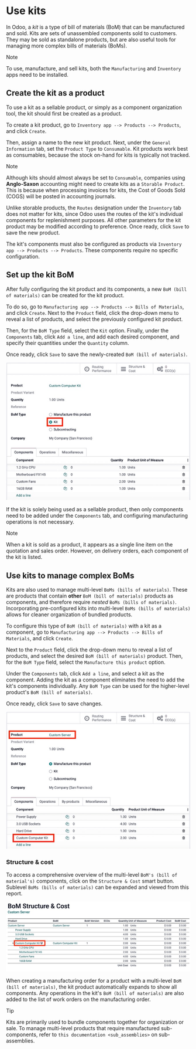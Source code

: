 # Use kits

In Odoo, a *kit* is a type of bill of materials (BoM) that can be
manufactured and sold. Kits are sets of unassembled components sold to
customers. They may be sold as standalone products, but are also useful
tools for managing more complex bills of materials (BoMs).

> [!NOTE]
> To use, manufacture, and sell kits, both the `Manufacturing` and
> `Inventory` apps need to be installed.

## Create the kit as a product

To use a kit as a sellable product, or simply as a component
organization tool, the kit should first be created as a product.

To create a kit product, go to
`Inventory app --> Products --> Products`, and click `Create`.

Then, assign a name to the new kit product. Next, under the
`General Information` tab, set the `Product Type` to `Consumable`. Kit
products work best as consumables, because the stock on-hand for kits is
typically not tracked.

> [!NOTE]
> Although kits should almost always be set to `Consumable`, companies
> using **Anglo-Saxon** accounting might need to create kits as a
> `Storable Product`. This is because when processing invoices for kits,
> the Cost of Goods Sold (COGS) will be posted in accounting journals.

Unlike storable products, the `Routes` designation under the `Inventory`
tab does not matter for kits, since Odoo uses the routes of the kit's
individual components for replenishment purposes. All other parameters
for the kit product may be modified according to preference. Once ready,
click `Save` to save the new product.

The kit's components must also be configured as products via
`Inventory app -->
Products --> Products`. These components require no specific
configuration.

## Set up the kit BoM

After fully configuring the kit product and its components, a new
`BoM (bill of materials)` can be created for the kit product.

To do so, go to `Manufacturing app --> Products --> Bills of Materials`,
and click `Create`. Next to the `Product` field, click the drop-down
menu to reveal a list of products, and select the previously configured
kit product.

Then, for the `BoM Type` field, select the `Kit` option. Finally, under
the `Components` tab, click `Add a line`, and add each desired
component, and specify their quantities under the `Quantity` column.

Once ready, click `Save` to save the newly-created
`BoM (bill of materials)`.

<img src="kit_shipping/bom-kit-selection.png" class="align-center"
alt="Kit selection on the bill of materials." />

If the kit is solely being used as a sellable product, then only
components need to be added under the `Components` tab, and configuring
manufacturing operations is not necessary.

> [!NOTE]
> When a kit is sold as a product, it appears as a single line item on
> the quotation and sales order. However, on delivery orders, each
> component of the kit is listed.

## Use kits to manage complex BoMs

Kits are also used to manage multi-level `BoMs (bills of materials)`.
These are products that contain **other** `BoM (bill of materials)`
products as components, and therefore require *nested*
`BoMs (bills of materials)`. Incorporating pre-configured kits into
multi-level `BoMs (bills of materials)` allows for cleaner organization
of bundled products.

To configure this type of `BoM (bill of materials)` with a kit as a
component, go to
`Manufacturing app --> Products --> Bills of Materials`, and click
`Create`.

Next to the `Product` field, click the drop-down menu to reveal a list
of products, and select the desired `BoM (bill of materials)` product.
Then, for the `BoM Type` field, select the `Manufacture this product`
option.

Under the `Components` tab, click `Add a line`, and select a kit as the
component. Adding the kit as a component eliminates the need to add the
kit's components individually. Any `BoM Type` can be used for the
higher-level product's `BoM (bill
of materials)`.

Once ready, click `Save` to save changes.

<img src="kit_shipping/multilevel-bom-kit.png" class="align-center"
alt="Kit as a component in a multilevel bill of materials." />

### Structure & cost

To access a comprehensive overview of the multi-level
`BoM's (bill of material's)` components, click on the `Structure & Cost`
smart button. Sublevel `BoMs (bills of materials)` can be expanded and
viewed from this report.

<img src="kit_shipping/structure-and-cost-kit.png" class="align-center"
alt="Expanded kit in the Structure and Cost report." />

When creating a manufacturing order for a product with a multi-level
`BoM (bill of
materials)`, the kit product automatically expands to show all
components. Any operations in the kit's `BoM (bill of materials)` are
also added to the list of work orders on the manufacturing order.

> [!TIP]
> Kits are primarily used to bundle components together for organization
> or sale. To manage multi-level products that require manufactured
> sub-components, refer to `this documentation
> <sub_assemblies>` on sub-assemblies.
